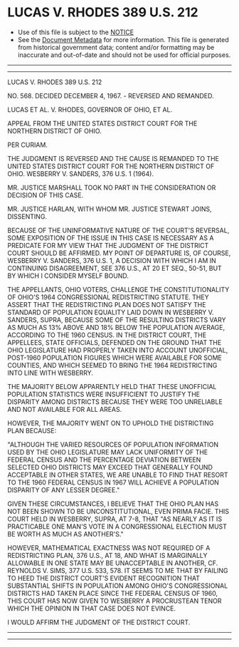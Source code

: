 ---
---

# LUCAS V. RHODES 389 U.S. 212

* Use of this file is subject to the [NOTICE](https://github.com/publicdocs/notice/blob/master/NOTICE)
* See the [Document Metadata](../../../) for more information.
  This file is generated from historical government data; content and/or formatting may be inaccurate and out-of-date and should not be used for official purposes.

----------
----------

LUCAS V. RHODES 389 U.S. 212

NO. 568.  DECIDED DECEMBER 4, 1967.  - REVERSED AND REMANDED.

LUCAS ET AL. V. RHODES, GOVERNOR OF OHIO, ET AL.

APPEAL FROM THE UNITED STATES DISTRICT COURT FOR THE NORTHERN DISTRICT OF OHIO.

PER CURIAM.

THE JUDGMENT IS REVERSED AND THE CAUSE IS REMANDED TO THE UNITED STATES DISTRICT COURT FOR THE NORTHERN DISTRICT OF OHIO.  WESBERRY V. SANDERS, 376 U.S. 1 (1964).

MR. JUSTICE MARSHALL TOOK NO PART IN THE CONSIDERATION OR DECISION OF THIS CASE.

MR. JUSTICE HARLAN, WITH WHOM MR. JUSTICE STEWART JOINS, DISSENTING.

BECAUSE OF THE UNINFORMATIVE NATURE OF THE COURT'S REVERSAL, SOME EXPOSITION OF THE ISSUE IN THIS CASE IS NECESSARY AS A PREDICATE FOR MY VIEW THAT THE JUDGMENT OF THE DISTRICT COURT SHOULD BE AFFIRMED.  MY POINT OF DEPARTURE IS, OF COURSE, WESBERRY V. SANDERS, 376 U.S. 1, A DECISION WITH WHICH I AM IN CONTINUING DISAGREEMENT, SEE 376 U.S., AT 20 ET SEQ., 50-51, BUT BY WHICH I CONSIDER MYSELF BOUND.

THE APPELLANTS, OHIO VOTERS, CHALLENGE THE CONSTITUTIONALITY OF OHIO'S 1964 CONGRESSIONAL REDISTRICTING STATUTE.  THEY ASSERT THAT THE REDISTRICTING PLAN DOES NOT SATISFY THE STANDARD OF POPULATION EQUALITY LAID DOWN IN WESBERRY V. SANDERS, SUPRA, BECAUSE SOME OF THE RESULTING DISTRICTS VARY AS MUCH AS 13% ABOVE AND 18% BELOW THE POPULATION AVERAGE, ACCORDING TO THE 1960 CENSUS.  IN THE DISTRICT COURT, THE APPELLEES, STATE OFFICIALS, DEFENDED ON THE GROUND THAT THE OHIO LEGISLATURE HAD PROPERLY TAKEN INTO ACCOUNT UNOFFICIAL, POST-1960 POPULATION FIGURES WHICH WERE AVAILABLE FOR SOME COUNTIES, AND WHICH SEEMED TO BRING THE 1964 REDISTRICTING INTO LINE WITH WESBERRY.

THE MAJORITY BELOW APPARENTLY HELD THAT THESE UNOFFICIAL POPULATION STATISTICS WERE INSUFFICIENT TO JUSTIFY THE DISPARITY AMONG DISTRICTS BECAUSE THEY WERE TOO UNRELIABLE AND NOT AVAILABLE FOR ALL AREAS.

HOWEVER, THE MAJORITY WENT ON TO UPHOLD THE DISTRICTING PLAN BECAUSE:

"ALTHOUGH THE VARIED RESOURCES OF POPULATION INFORMATION USED BY THE OHIO LEGISLATURE MAY LACK UNIFORMITY OF THE FEDERAL CENSUS AND THE PERCENTAGE DEVIATION BETWEEN SELECTED OHIO DISTRICTS MAY EXCEED THAT GENERALLY FOUND ACCEPTABLE IN OTHER STATES, WE ARE UNABLE TO FIND THAT RESORT TO THE 1960 FEDERAL CENSUS IN 1967 WILL ACHIEVE A POPULATION DISPARITY OF ANY LESSER DEGREE."

GIVEN THESE CIRCUMSTANCES, I BELIEVE THAT THE OHIO PLAN HAS NOT BEEN SHOWN TO BE UNCONSTITUTIONAL, EVEN PRIMA FACIE.  THIS COURT HELD IN WESBERRY, SUPRA, AT 7-8, THAT "AS NEARLY AS IT IS PRACTICABLE ONE MAN'S VOTE IN A CONGRESSIONAL ELECTION MUST BE WORTH AS MUCH AS ANOTHER'S."

HOWEVER, MATHEMATICAL EXACTNESS WAS NOT REQUIRED OF A REDISTRICTING PLAN, 376 U.S., AT 18, AND WHAT IS MARGINALLY ALLOWABLE IN ONE STATE MAY BE UNACCEPTABLE IN ANOTHER, CF. REYNOLDS V. SIMS, 377 U.S. 533, 578.  IT SEEMS TO ME THAT BY FAILING TO HEED THE DISTRICT COURT'S EVIDENT RECOGNITION THAT SUBSTANTIAL SHIFTS IN POPULATION AMONG OHIO'S CONGRESSIONAL DISTRICTS HAD TAKEN PLACE SINCE THE FEDERAL CENSUS OF 1960, THIS COURT HAS NOW GIVEN TO WESBERRY A PROCRUSTEAN TENOR WHICH THE OPINION IN THAT CASE DOES NOT EVINCE.

I WOULD AFFIRM THE JUDGMENT OF THE DISTRICT COURT.


----------
----------

